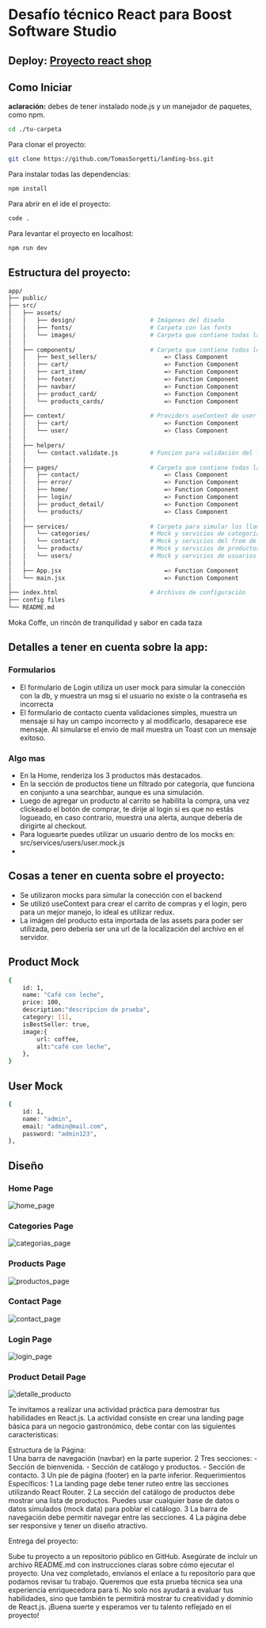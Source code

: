 # Desafío técnico React para Boost Software Studio

## Deploy: [Proyecto react shop]("reactshop.tomassorgetti.com.ar")


## Como Iniciar
**aclaración:** debes de tener instalado node.js y un manejador de paquetes, como npm.

```bash
cd ./tu-carpeta
```

Para clonar el proyecto:
```bash
git clone https://github.com/TomasSorgetti/landing-bss.git
```

Para instalar todas las dependencias:
```bash
npm install
```

Para abrir en el ide el proyecto:
```bash
code .              
```

Para levantar el proyecto en localhost:
```bash
npm run dev
```


## Estructura del proyecto:

```bash
app/
├── public/                    
├── src/                       
│   ├── assets/                
│   │   ├── design/                     # Imágenes del diseño
│   │   ├── fonts/                      # Carpeta con las fonts
│   │   └── images/                     # Carpeta que contiene todas las imágenes
│   │   
│   ├── components/                     # Carpeta que contiene todos los componentes
│   │   ├── best_sellers/                   => Class Component
│   │   ├── cart/                           => Function Component
│   │   ├── cart_item/                      => Function Component
│   │   ├── footer/                         => Function Component
│   │   ├── navbar/                         => Function Component
│   │   ├── product_card/                   => Function Component
│   │   └── products_cards/                 => Function Component
│   │   
│   ├── context/                        # Providers useContext de user y cart
│   │   ├── cart/                           => Function Component
│   │   └── user/                           => Class Component
│   │   
│   ├── helpers/                 
│   │   └── contact.validate.js         # Funcion para validación del formulario
│   │   
│   ├── pages/                          # Carpeta que contiene todas las páginas
│   │   ├── contact/                        => Class Component
│   │   ├── error/                          => Function Component
│   │   ├── home/                           => Function Component
│   │   ├── login/                          => Function Component
│   │   ├── product_detail/                 => Function Component
│   │   └── products/                       => Class Component
│   │   
│   ├── services/                       # Carpeta para simular los llamados a la api
│   │   └── categories/                 # Mock y servicios de categorías
│   │   └── contact/                    # Mock y servicios del from de contacto
│   │   └── products/                   # Mock y servicios de productos
│   │   └── users/                      # Mock y servicios de usuarios y simulacro de auth
│   │   
│   ├── App.jsx                             => Function Component                        
│   └── main.jsx                            => Function Component
│                               
├── index.html                          # Archivos de configuración
├── config files                
└── README.md  
```
Moka Coffe, un rincón de
tranquilidad y sabor en
cada taza

## Detalles a tener en cuenta sobre la app:
### Formularios
- El formulario de Login utiliza un user mock para simular la conección con la db, y muestra un msg si el usuario no existe o la contraseña es incorrecta
- El formulario de contacto cuenta validaciones simples, muestra un mensaje si hay un campo incorrecto y al modificarlo, desaparece ese mensaje. Al simularse el envio de mail muestra un Toast con un mensaje exitoso.

### Algo mas
- En la Home, renderiza los 3 productos más destacados.
- En la sección de productos tiene un filtrado por categoría, que funciona en conjunto a una searchbar, 
aunque es una simulación.
- Luego de agregar un producto al carrito se habilita la compra, una vez clickeado el
botón de comprar, te dirije al login si es que no estás logueado, en caso contrario, muestra
una alerta, aunque debería de dirigirte al checkout.
- Para loguearte puedes utilizar un usuario dentro de los mocks en: src/services/users/user.mock.js
- 


## Cosas a tener en cuenta sobre el proyecto:
- Se utilizaron mocks para simular la conección con el backend
- Se utilizó useContext para crear el carrito de compras y el login, pero 
para un mejor manejo, lo ideal es utilizar redux.
- La imágen del producto esta importada de las assets para poder ser utilizada, pero debería
ser una url de la localización del archivo en el servidor.



## Product Mock

```bash
{
    id: 1,
    name: "Café con leche",
    price: 100,
    description:"descripcion de prueba",
    category: [1],
    isBestSeller: true,
    image:{
        url: coffee,
        alt:"café con leche",
    },
}

```

## User Mock

```bash
{
    id: 1,
    name: "admin",
    email: "admin@mail.com",
    password: "admin123",
},  
```


## Diseño

### Home Page
![home_page](https://github.com/user-attachments/assets/bfdb8cf8-7ffa-4ef1-b530-be4e0451cd26)

### Categories Page
![categorias_page](https://github.com/user-attachments/assets/c4d6b5c6-eb5e-4384-b079-2f6a2e15688b)

### Products Page
![productos_page](https://github.com/user-attachments/assets/899f7c63-7016-4b2e-9461-6c1045c728be)

### Contact Page
![contact_page](https://github.com/user-attachments/assets/2ed884f8-8e25-472a-892d-7d954fda15d4)

### Login Page
![login_page](https://github.com/user-attachments/assets/59862e66-8b8c-4c0f-b2f0-34fdfd6c23e0)

### Product Detail Page
![detalle_producto](https://github.com/user-attachments/assets/bbee7dae-edfe-4ede-91d3-35f99bcdd68d)





Te invitamos a realizar una actividad práctica para demostrar tus habilidades en React.js. La actividad consiste en crear una landing page básica para un negocio gastronómico, debe contar con las siguientes características:  

Estructura de la Página:  
    1 Una barra de navegación (navbar) en la parte superior.
    2 Tres secciones:
        - Sección de bienvenida.
        - Sección de catálogo y productos.
        - Sección de contacto.
    3 Un pie de página (footer) en la parte inferior.
Requerimientos Específicos: 
    1 La landing page debe tener ruteo entre las secciones utilizando React Router.
    2 La sección del catálogo de productos debe mostrar una lista de productos. Puedes usar cualquier base de datos o datos simulados (mock data) para poblar el catálogo.
    3 La barra de navegación debe permitir navegar entre las secciones.
    4 La página debe ser responsive y tener un diseño atractivo.

Entrega del proyecto:

Sube tu proyecto a un repositorio público en GitHub.
Asegúrate de incluir un archivo README.md con instrucciones claras sobre cómo ejecutar el proyecto.
Una vez completado, envíanos el enlace a tu repositorio para que podamos revisar tu trabajo.
Queremos que esta prueba técnica sea una experiencia enriquecedora para ti. No solo nos ayudará a evaluar tus habilidades, sino que también te permitirá mostrar tu creatividad y dominio de React.js. ¡Buena suerte y esperamos ver tu talento reflejado en el proyecto!  
